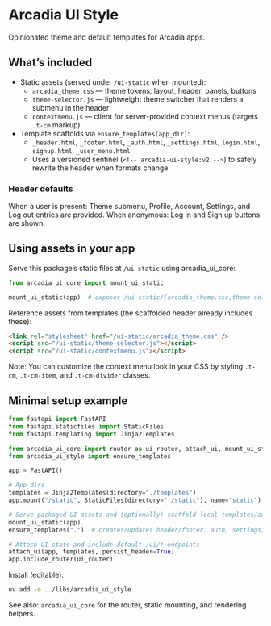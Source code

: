 # Arcadia UI Style

Opinionated theme and default templates for Arcadia apps.

## What’s included
- Static assets (served under `/ui-static` when mounted):
  - `arcadia_theme.css` — theme tokens, layout, header, panels, buttons
  - `theme-selector.js` — lightweight theme switcher that renders a submenu in the header
  - `contextmenu.js` — client for server-provided context menus (targets `.t-cm` markup)
- Template scaffolds via `ensure_templates(app_dir)`:
  - `_header.html`, `_footer.html`, `_auth.html`, `_settings.html`, `login.html`, `signup.html`, `_user_menu.html`
  - Uses a versioned sentinel (`<!-- arcadia-ui-style:v2 -->`) to safely rewrite the header when formats change

### Header defaults
When a user is present: Theme submenu, Profile, Account, Settings, and Log out entries are provided.
When anonymous: Log in and Sign up buttons are shown.

## Using assets in your app
Serve this package’s static files at `/ui-static` using arcadia_ui_core:

```python
from arcadia_ui_core import mount_ui_static

mount_ui_static(app)  # exposes /ui-static/{arcadia_theme.css,theme-selector.js,contextmenu.js}
```

Reference assets from templates (the scaffolded header already includes these):

```html
<link rel="stylesheet" href="/ui-static/arcadia_theme.css" />
<script src="/ui-static/theme-selector.js"></script>
<script src="/ui-static/contextmenu.js"></script>
```

Note: You can customize the context menu look in your CSS by styling `.t-cm`, `.t-cm-item`, and `.t-cm-divider` classes.

## Minimal setup example

```python
from fastapi import FastAPI
from fastapi.staticfiles import StaticFiles
from fastapi.templating import Jinja2Templates

from arcadia_ui_core import router as ui_router, attach_ui, mount_ui_static
from arcadia_ui_style import ensure_templates

app = FastAPI()

# App dirs
templates = Jinja2Templates(directory="./templates")
app.mount("/static", StaticFiles(directory="./static"), name="static")

# Serve packaged UI assets and (optionally) scaffold local templates/assets
mount_ui_static(app)
ensure_templates(".")  # creates/updates header/footer, auth, settings, login/signup, and theme CSS

# Attach UI state and include default /ui/* endpoints
attach_ui(app, templates, persist_header=True)
app.include_router(ui_router)
```

Install (editable):

```bash
uv add -e ../libs/arcadia_ui_style
```

See also: `arcadia_ui_core` for the router, static mounting, and rendering helpers.
